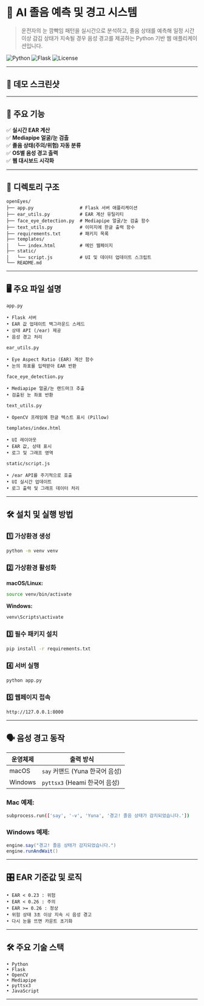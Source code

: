 # 🚗 AI 졸음 예측 및 경고 시스템

> 운전자의 눈 깜빡임 패턴을 실시간으로 분석하고, 졸음 상태를 예측해 일정 시간 이상 감김 상태가 지속될 경우 음성 경고를 제공하는 Python 기반 웹 애플리케이션입니다.

![Python](https://img.shields.io/badge/Python-3.9+-blue?logo=python)
![Flask](https://img.shields.io/badge/Flask-2.x-green?logo=flask)
![License](https://img.shields.io/badge/License-MIT-lightgrey)

---

## 📸 데모 스크린샷


---

## 🚀 주요 기능

✅ **실시간 EAR 계산**  
✅ **Mediapipe 얼굴/눈 검출**  
✅ **졸음 상태(주의/위험) 자동 분류**  
✅ **OS별 음성 경고 출력**  
✅ **웹 대시보드 시각화**

---

## 📂 디렉토리 구조

```text
openEyes/
├── app.py                 # Flask 서버 애플리케이션
├── ear_utils.py           # EAR 계산 유틸리티
├── face_eye_detection.py  # Mediapipe 얼굴/눈 검출 함수
├── text_utils.py          # 이미지에 한글 출력 함수
├── requirements.txt       # 패키지 목록
├── templates/
│   └── index.html         # 메인 웹페이지
├── static/
│   └── script.js          # UI 및 데이터 업데이트 스크립트
└── README.md

```


---

## 🖥️ 주요 파일 설명
`app.py`
```text
• Flask 서버
• EAR 값 업데이트 백그라운드 스레드
• 상태 API (/ear) 제공
• 음성 경고 처리
```
`ear_utils.py`
```text
• Eye Aspect Ratio (EAR) 계산 함수
• 눈의 좌표를 입력받아 EAR 반환
```
`face_eye_detection.py`
```text
• Mediapipe 얼굴/눈 랜드마크 추출
• 검출된 눈 좌표 반환
```
`text_utils.py`
```text
• OpenCV 프레임에 한글 텍스트 표시 (Pillow)
```
`templates/index.html`
```text
• UI 레이아웃
• EAR 값, 상태 표시
• 로그 및 그래프 영역
```
`static/script.js`
```text
• /ear API를 주기적으로 호출
• UI 실시간 업데이트
• 로그 출력 및 그래프 데이터 처리
```
---

## 🛠️ 설치 및 실행 방법

### 1️⃣ 가상환경 생성

```bash
python -m venv venv
```

### 2️⃣ 가상환경 활성화

**macOS/Linux:**

```bash
source venv/bin/activate
```

**Windows:**

```powershell
venv\Scripts\activate
```

### 3️⃣ 필수 패키지 설치

```bash
pip install -r requirements.txt
```

### 4️⃣ 서버 실행

```bash
python app.py
```

### 5️⃣ 웹페이지 접속

```
http://127.0.0.1:8000
```
---

## 🗣️ 음성 경고 동작
| 운영체제    | 출력 방식                    |
| -------   | ------------------------   |
| macOS     | `say` 커맨드 (Yuna 한국어 음성) |
| Windows   | `pyttsx3` (Heami 한국어 음성) |

### Mac 예제:
```bash
subprocess.run(['say', '-v', 'Yuna', '경고! 졸음 상태가 감지되었습니다.'])
```

### Windows 예제:
```powershell
engine.say("경고! 졸음 상태가 감지되었습니다.")
engine.runAndWait()
```

---

## 🎛️ EAR 기준값 및 로직
```text
• EAR < 0.23 : 위험
• EAR < 0.26 : 주의
• EAR >= 0.26 : 정상
• 위험 상태 3초 이상 지속 시 음성 경고
• 다시 눈을 뜨면 카운트 초기화
```
---

## 🛠️ 주요 기술 스택
```text
• Python
• Flask
• OpenCV
• Mediapipe
• pyttsx3
• JavaScript
```
---


